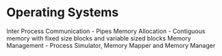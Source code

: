 # Operating Systems
Inter Process Communication - Pipes
Memory Allocation - Contiguous memory with fixed size blocks and variable sized blocks
Memory Management - Process Simulator, Memory Mapper and Memory Manager
